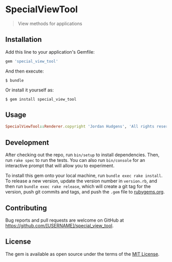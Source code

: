 # SpecialViewTool

> View methods for applications

## Installation

Add this line to your application's Gemfile:

```ruby
gem 'special_view_tool'
```

And then execute:

    $ bundle

Or install it yourself as:

    $ gem install special_view_tool

## Usage

```ruby
SpecialViewTool::Renderer.copyright 'Jordan Hudgens', 'All rights reserved'
```

## Development

After checking out the repo, run `bin/setup` to install dependencies. Then, run `rake spec` to run the tests. You can also run `bin/console` for an interactive prompt that will allow you to experiment.

To install this gem onto your local machine, run `bundle exec rake install`. To release a new version, update the version number in `version.rb`, and then run `bundle exec rake release`, which will create a git tag for the version, push git commits and tags, and push the `.gem` file to [rubygems.org](https://rubygems.org).

## Contributing

Bug reports and pull requests are welcome on GitHub at https://github.com/[USERNAME]/special_view_tool.


## License

The gem is available as open source under the terms of the [MIT License](http://opensource.org/licenses/MIT).

